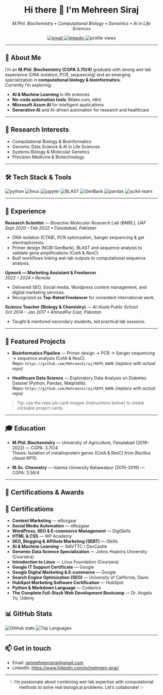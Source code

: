 <!--- Profile README for Mehreen Siraj (copy this whole file into README.md in repo named "MehreenSiraj") -->

<h1 align="center">Hi there 👋 I'm <b>Mehreen Siraj</b></h1>
<p align="center">
  <em>M.Phil. Biochemistry • Computational Biology • Genomics • AI in Life Sciences</em>
</p>

<p align="center">
  <a href="mailto:iammehreensiraj@gmail.com">
    <img alt="email" src="https://img.shields.io/badge/✉-iammehreensiraj@gmail.com-c14438?style=for-the-badge&logo=gmail&logoColor=white"/>
  </a>
  <a href="https://www.linkedin.com/in/mehreen-siraj/">
    <img alt="linkedin" src="https://img.shields.io/badge/LinkedIn-0A66C2?style=for-the-badge&logo=linkedin&logoColor=white"/>
  </a>
  <img alt="profile views" src="https://komarev.com/ghpvc/?username=MehreenSiraj&color=0e75b6"/>
</p>

---

## 🔬 About Me
I’m an **M.Phil. Biochemistry (CGPA 3.70/4)** graduate with strong wet-lab experience (DNA isolation, PCR, sequencing) and an emerging specialization in **computational biology & bioinformatics**.  
Currently I’m exploring:  
- **AI & Machine Learning** in life sciences  
- **No-code automation tools** (Make.com, n8n)  
- **Microsoft Azure AI** for intelligent applications  
- **Generative AI** and AI-driven automation for research and healthcare  

---

## 🎯 Research Interests
- Computational Biology & Bioinformatics  
- Genomic Data Science & AI in Life Sciences  
- Systems Biology & Molecular Genetics  
- Precision Medicine & Biotechnology

---

## 🛠️ Tech Stack & Tools
<p>
  <img alt="python" src="https://img.shields.io/badge/Python-3776AB?style=for-the-badge&logo=python&logoColor=white"/>
  <img alt="linux" src="https://img.shields.io/badge/Linux-FCC624?style=for-the-badge&logo=linux&logoColor=black"/>
  <img alt="jupyter" src="https://img.shields.io/badge/Jupyter-F37626?style=for-the-badge&logo=jupyter&logoColor=white"/>
  <img alt="BLAST" src="https://img.shields.io/badge/BLAST-NCBI-4C1?style=for-the-badge"/>
  <img alt="GenBank" src="https://img.shields.io/badge/GenBank-dc3545?style=for-the-badge"/>
  <img alt="pandas" src="https://img.shields.io/badge/Pandas-150458?style=for-the-badge&logo=pandas&logoColor=white"/>
  <img alt="scikit-learn" src="https://img.shields.io/badge/Scikit--Learn-F7931E?style=for-the-badge&logo=scikitlearn&logoColor=white"/>
</p>

---

## 🧪 Experience

**Research Scientist** — *Bioactive Molecular Research Lab (BMRL), UAF*  
*Sept 2020 – Feb 2022 • Faisalabad, Pakistan*  
- DNA isolation (CTAB), PCR optimization, Sanger sequencing & gel electrophoresis.  
- Primer design (NCBI GenBank), BLAST and sequence analysis to validate gene amplifications (CotA & ResC).  
- Built workflows linking wet-lab outputs to computational sequence analysis.

**Upwork — Marketing Assistant & Freelancer**  
*2022 – 2024 • Remote*  
- Delivered SEO, Social media, Wordpress content management, and digital marketing services.  
- Recognized as **Top-Rated Freelancer** for consistent international work.

**Science Teacher (Biology & Chemistry)** — *Al-Huda Public School*  
*Oct 2014 – Jan 2017 • AhmedPur East, Pakistan*  
- Taught & mentored secondary students, led practical lab sessions.

---

## 📂 Featured Projects
- **Bioinformatics Pipeline** — Primer design → PCR → Sanger sequencing → sequence analysis (CotA & ResC).  
  Repo: `https://github.com/MehreenSiraj/REPO_NAME` *(replace with actual repo)*

- **Healthcare Data Science** — Exploratory Data Analysis on Diabetes Dataset (Python, Pandas, Matplotlib).  
  Repo: `https://github.com/MehreenSiraj/REPO_NAME` *(replace with actual repo)*

> Tip: use the repo pin card images (instructions below) to create clickable project cards.

---

## 🎓 Education
- **M.Phil. Biochemistry** — University of Agriculture, Faisalabad (2019–2022) — CGPA: 3.70/4  
  Thesis: Isolation of metalloprotein genes (CotA & ResC) from *Bacillus clausii* KP10.

- **M.Sc. Chemistry** — Islamia University Bahawalpur (2015–2019) — CGPA: 3.56/4

---

## 🏅 Certifications & Awards

## 🏅 Certifications  

- **Content Marketing** — eRozgaar  
- **Social Media Automation** — eRozgaar  
- **WordPress, SEO & E-commerce Management** — DigiSkills  
- **HTML & CSS** — WP Academy  
- **SEO, Blogging & Affiliate Marketing (SEBT)** — iSkills  
- **AI & Machine Learning** — NAVTTC / DevCastle  
- **Genomic Data Science Specialization** — Johns Hopkins University (Coursera)  
- **Introduction to Linux** — Linux Foundation (Coursera)  
- **Google IT Support Certificate** — Google  
- **Google Digital Marketing & E-commerce** — Google  
- **Search Engine Optimization (SEO)** — University of California, Davis  
- **HubSpot Marketing Software Certification** — HubSpot  
- **Python & Markdown Language** — Codanics  
- **The Complete Full-Stack Web Development Bootcamp** — Dr. Angela Yu, Udemy  

## 📊 GitHub Stats
<p align="left">
  <img alt="GitHub stats" src="https://github-readme-stats.vercel.app/api?username=MehreenSiraj&show_icons=true&theme=synthwave" />
  <img alt="Top Languages" src="https://github-readme-stats.vercel.app/api/top-langs/?username=MehreenSiraj&layout=compact&theme=synthwave" />
</p>

---

## 📫 Get in touch
- Email: <iammehreensiraj@gmail.com>  
- LinkedIn: https://www.linkedin.com/in/mehreen-siraj/

---

<p align="center">✨ I’m passionate about combining wet-lab expertise with computational methods to solve real biological problems. Let’s collaborate! ✨</p>

